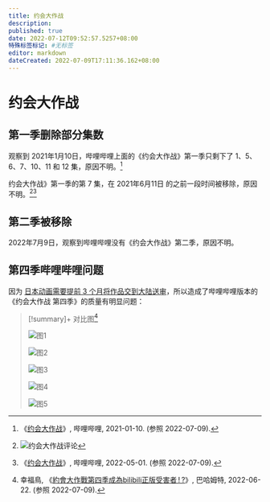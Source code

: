 ```yaml
---
title: 约会大作战
description:
published: true
date: 2022-07-12T09:52:57.5257+08:00
特殊标签标记: #无标签
editor: markdown
dateCreated: 2022-07-09T17:11:36.162+08:00
---
```


# 约会大作战

## 第一季删除部分集数

观察到 2021年1月10日，哔哩哔哩上面的《约会大作战》第一季只剩下了 1、5、6、7、10、11 和 12 集，原因不明。[^20210110]

[^20210110]: 《[约会大作战](https://web.archive.org/web/20210110072025/https://www.bilibili.com/bangumi/play/ss4188/)》, 哔哩哔哩, 2021-01-10. (参照 2022-07-09).

约会大作战》第一季的第 7 集，在 2021年6月11日 的之前一段时间被移除，原因不明。[^image][^20220501]

[^image]: ![约会大作战评论](https://s3.tebi.io/ggame/video/约会大作战/约会大作战评论.webp)

[^20220501]: 《[约会大作战](https://web.archive.org/web/20220501013605/https://www.bilibili.com/bangumi/play/ss4188/)》, 哔哩哔哩, 2022-05-01. (参照 2022-07-09).

## 第二季被移除

2022年7月9日，观察到哔哩哔哩没有《约会大作战》第二季，原因不明。

## 第四季哔哩哔哩问题

因为 [日本动画需要提前 3 个月将作品交到大陆送审](/video/2021日本动画制作计划被改变.md)，所以造成了哔哩哔哩版本的《约会大作战 第四季》的质量有明显问题：

> [!summary]+ 对比图[^5491356]
>
> ![图1](https://s3.tebi.io/ggame/video/约会大作战/1.jpg)
>
> ![图2](https://s3.tebi.io/ggame/video/约会大作战/2.jpg)
>
> ![图3](https://s3.tebi.io/ggame/video/约会大作战/3.jpg)
>
> ![图4](https://s3.tebi.io/ggame/video/约会大作战/4.jpg)
>
> ![图5](https://s3.tebi.io/ggame/video/约会大作战/5.jpg)

[^5491356]: 幸福鳥, 《[約會大作戰第四季成為bilibili正版受害者 ! ?](https://web.archive.org/web/20220709100132/https://home.gamer.com.tw/artwork.php?sn=5491356)》, 巴哈姆特, 2022-06-22. (参照 2022-07-09).
